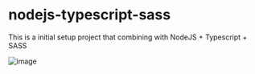 # nodejs-typescript-sass
This is a initial setup project that combining with NodeJS + Typescript + SASS


![image](https://github.com/nguyenhmtriet/nodejs-typescript-sass/assets/24971905/018794e0-6493-4fda-9eab-d6599d0ec195)
